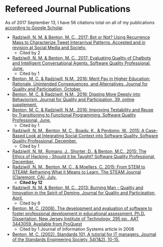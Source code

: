 # Refereed Journal Publications

As of 2017 September 13, I have 56 citations total on all of my publications [according to Google Scholar](https://scholar.google.com/citations?user=_7NJHlgAAAAJ&hl=en).

* [Radziwill, N. M. & Benton, M. C., 2017: Bot or Not? Using Recurrence Maps to Characterize Tweet Interarrival Patterns. Accepted and in revision at Social Media and Society.](https://github.com/morphatic/isat-portfolio/raw/master/supporting_materials/publications/2016--arXiv--BotOrNot.pdf)
    * Cited by 2
* [Radziwill, N. M. & Benton, M. C., 2017: Evaluating Quality of Chatbots and Intelligent Conversational Agents. Software Quality Professional, June.](https://github.com/morphatic/isat-portfolio/raw/master/supporting_materials/publications/2017--SQP--QualityOfChatBots.pdf)
    * Cited by 1
* [Benton, M. C. & Radziwill, N.M., 2016: Merit Pay in Higher Education: Rationale, Unintended Consequences, and Alternatives. Journal for Quality and Participation, October.](https://github.com/morphatic/isat-portfolio/raw/master/supporting_materials/publications/2016--JQP--MeritPayInHigherEd.pdf)
* [Benton, M. C. & Radziwill, N.M., 2016: Digging More Deeply into Behaviorism. Journal for Quality and Participation, 39, online supplement.](https://github.com/morphatic/isat-portfolio/raw/master/supporting_materials/publications/2016--JQP--DiggingDeeperIntoBehaviorism.pdf)
* [Benton, M. C. & Radziwill, N.M., 2016: Improving Testability and Reuse by Transitioning to Functional Programming. Software Quality Professional, June.](https://github.com/morphatic/isat-portfolio/raw/master/supporting_materials/publications/2016--SQP--TransitionToFunctionalProgramming.pdf)
    * Cited by 1
* [Radziwill, N. M., Benton, M. C., Boadu, K., & Perdomo, W., 2015: A Case-Based Look at Integrating Social Context into Software Quality. Software Quality Professional, December.](https://github.com/morphatic/isat-portfolio/raw/master/supporting_materials/publications/2015--SQP--SocialContextInSoftwareQuality.pdf)
    * Cited by 1
* [Radziwill, N. M., Romano, J., Shorter, D., & Benton, M.C., 2015: The Ethics of Hacking - Should it be Taught? Software Quality Professional, December.](https://github.com/morphatic/isat-portfolio/raw/master/supporting_materials/publications/2015--SQP--ShouldHackingBeTaught.pdf)
* [Radziwill, N. M., Benton, M. C., & Moellers, C. 2015: From STEM to STEAM: Reframing What it Means to Learn. The STEAM Journal (Claremont, CA), July.](https://github.com/morphatic/isat-portfolio/raw/master/supporting_materials/publications/2015--STEAM--FromSTEMtoSTEAM.pdf)
    * **Cited by 12**
* [Radziwill, N. M. & Benton, M. C., 2013: Burning Man - Quality and Innovation in the Spirit of Deming. Journal for Quality and Participation, April.](https://github.com/morphatic/isat-portfolio/raw/master/supporting_materials/publications/2013--JQP--DemingAndBurningMan.pdf)
    * Cited by 6
* [Benton, M. C. (2008). The development and evaluation of software to foster professional development in educational assessment. Ph.D. Dissertation, New Jersey Institute of Technology, 295 pp., AAT 3443059. Available from ProQuest](http://gradworks.umi.com/34/43/3443059.html.)
    * Cited by 1 Journal of Information Systems article in 2008
* [Benton, M. C. (2002). Standards 101, A tutorial for IT managers. Journal of the Standards Engineering Society, 54(1&2), 10-15.](https://github.com/morphatic/isat-portfolio/raw/master/supporting_materials/publications/2002-Benton-Standards101.pdf)